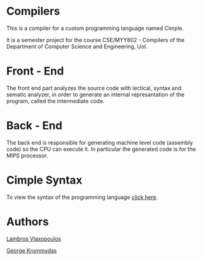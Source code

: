 # Compilers

This is a compiler for a custom programming language named Cimple.

It is a semester project for the course CSE/MYY802 - Compilers of the Department of Computer Science and Engineering, UoI.

# Front - End

The front end part analyzes the source code with lectical, syntax and sematic analyzer, in order to generate an internal
represantation of the program, called the intermediate code.

# Back - End

The back end is responsible for generating machine level code (assembly code) so the CPU can execute it. 
In particular the generated code is for the MIPS processor. 

# Cimple Syntax 

To view the syntax of the programming language [click here](https://github.com/GeoKrom/Compilers/tree/main/Syntax).

# Authors
[Lambros Vlaxopoulos](https://github.com/lamprosvlax13)

[George Krommydas](https://github.com/GeoKrom)
